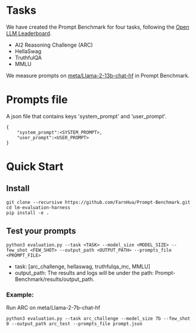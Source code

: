 # Tasks
We have created the Prompt Benchmark for four tasks, following the [Open LLM Leaderboard](https://huggingface.co/spaces/HuggingFaceH4/open_llm_leaderboard). 

* AI2 Reasoning Challenge (ARC)
* HellaSwag
* TruthfulQA 
* MMLU

We measure prompts on [meta/Llama-2-13b-chat-hf](https://huggingface.co/meta-llama/Llama-2-13b-chat-hf) in Prompt Benchmark.

# Prompts file
A json file that contains keys 'system_prompt' and 'user_prompt'.
```
{
    "system_prompt":<SYSTEM_PROMPT>,
    "user_prompt":<USER_PROMPT>
}
```

# Quick Start
## Install
```
git clone --recursive https://github.com/FarnHua/Prompt-Benchmark.git
cd lm-evaluation-harness
pip install -e .
```
## Test your prompts
```
python3 evaluation.py --task <TASK> --model_size <MODEL_SIZE> --few_shot <FEW_SHOT> --output_path <OUTPUT_PATH> --prompts_file <PROMPT_FILE>
```
* task: [arc_challenge, hellaswag, truthfulqa_mc, MMLU] 
* output_path: The results and logs will be under the path: Prompt-Benchmark/results/output_path.

### Example: 
Run ARC on meta/Llama-2-7b-chat-hf
```
python3 evaluation.py --task arc_challenge --model_size 7b --few_shot 0 --output_path arc_test --prompts_file prompt.json
```
